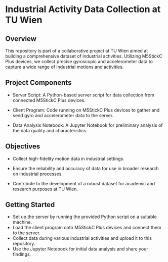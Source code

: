 # Industrial Activity Data Collection at TU Wien
## Overview
This repository is part of a collaborative project at TU Wien aimed at building a comprehensive dataset of industrial activities. Utilizing M5StickC Plus devices, we collect precise gyroscopic and accelerometer data to capture a wide range of industrial motions and activities.

## Project Components
- Server Script: A Python-based server script for data collection from connected M5StickC Plus devices.

- Client Program: Code running on M5StickC Plus devices to gather and send gyro and accelerometer data to the server.

- Data Analysis Notebook: A Jupyter Notebook for preliminary analysis of the data quality and characteristics.

## Objectives

- Collect high-fidelity motion data in industrial settings.

- Ensure the reliability and accuracy of data for use in broader research on industrial processes.

- Contribute to the development of a robust dataset for academic and research purposes at TU Wien.

##  Getting Started
- Set up the server by running the provided Python script on a suitable machine.
- Load the client program onto M5StickC Plus devices and connect them to the server.
- Collect data during various industrial activities and upload it to this repository.
- Use the Jupyter Notebook for initial data analysis and share your findings.
